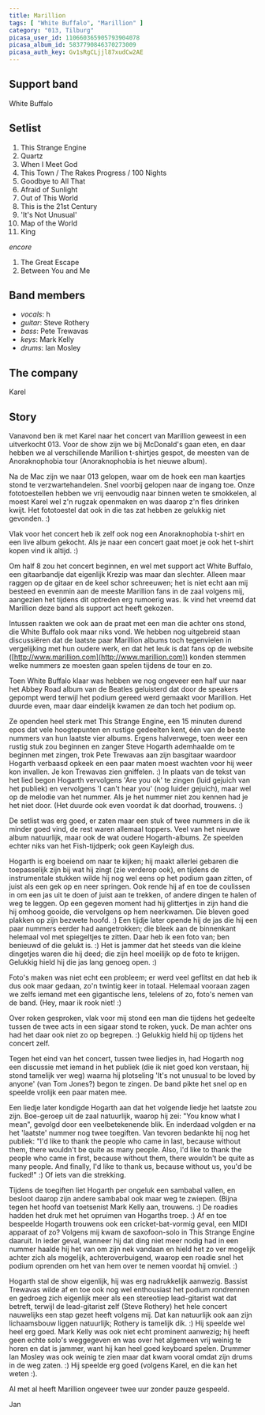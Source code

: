 ```yaml
---
title: Marillion
tags: [ "White Buffalo", "Marillion" ]
category: "013, Tilburg"
picasa_user_id: 110660365905793904078
picasa_album_id: 5837790846370273009
picasa_auth_key: Gv1sRgCLjjl87xudCw2AE
---
```

Support band
------------
White Buffalo

Setlist
-------
1. This Strange Engine
1. Quartz
1. When I Meet God
1. This Town / The Rakes Progress / 100 Nights
1. Goodbye to All That
1. Afraid of Sunlight
1. Out of This World
1. This is the 21st Century
1. 'It's Not Unusual'
1. Map of the World
1. King

_encore_

1. The Great Escape
1. Between You and Me

Band members
------------
* _vocals_: h
* _guitar_: Steve Rothery
* _bass_: Pete Trewavas
* _keys_: Mark Kelly
* _drums_: Ian Mosley

The company
-----------
Karel

Story
-----
Vanavond ben ik met Karel naar het concert van Marillion geweest in een uitverkocht 013. Voor de show zijn we bij McDonald's gaan eten, en daar hebben we al verschillende Marillion t-shirtjes gespot, de meesten van de Anoraknophobia tour (Anoraknophobia is het nieuwe album).

Na de Mac zijn we naar 013 gelopen, waar om de hoek een man kaartjes stond te verzwartehandelen. Snel voorbij gelopen naar de ingang toe. Onze fototoestellen hebben we vrij eenvoudig naar binnen weten te smokkelen, al moest Karel wel z'n rugzak openmaken en was daarop z'n fles drinken kwijt. Het fototoestel dat ook in die tas zat hebben ze gelukkig niet gevonden. :)

Vlak voor het concert heb ik zelf ook nog een Anoraknophobia t-shirt en een live album gekocht. Als je naar een concert gaat moet je ook het t-shirt kopen vind ik altijd. :)

Om half 8 zou het concert beginnen, en wel met support act White Buffalo, een gitaarbandje dat eigenlijk Krezip was maar dan slechter. Alleen maar raggen op de gitaar en de keel schor schreeuwen; het is niet echt aan mij besteed en evenmin aan de meeste Marillion fans in de zaal volgens mij, aangezien het tijdens dit optreden erg rumoerig was. Ik vind het vreemd dat Marillion deze band als support act heeft gekozen.

Intussen raakten we ook aan de praat met een man die achter ons stond, die White Buffalo ook maar niks vond. We hebben nog uitgebreid staan discussiëren dat de laatste paar Marillion albums toch tegenvielen in vergelijking met hun oudere werk, en dat het leuk is dat fans op de website ([http://www.marillion.com](http://www.marillion.com)) konden stemmen welke nummers ze moesten gaan spelen tijdens de tour en zo.

Toen White Buffalo klaar was hebben we nog ongeveer een half uur naar het Abbey Road album van de Beatles geluisterd dat door de speakers gepompt werd terwijl het podium gereed werd gemaakt voor Marillion. Het duurde even, maar daar eindelijk kwamen ze dan toch het podium op.

Ze openden heel sterk met This Strange Engine, een 15 minuten durend epos dat vele hoogtepunten en rustige gedeelten kent, één van de beste nummers van hun laatste vier albums. Ergens halverwege, toen weer een rustig stuk zou beginnen en zanger Steve Hogarth ademhaalde om te beginnen met zingen, trok Pete Trewavas aan zijn basgitaar waardoor Hogarth verbaasd opkeek en een paar maten moest wachten voor hij weer kon invallen. Je kon Trewavas zien gniffelen. :) In plaats van de tekst van het lied begon Hogarth vervolgens 'Are you ok' te zingen (luid gejuich van het publiek) en vervolgens 'I can't hear you' (nog luider gejuich), maar wel op de melodie van het nummer. Als je het nummer niet zou kennen had je het niet door. (Het duurde ook even voordat ik dat doorhad, trouwens. :)

De setlist was erg goed, er zaten maar een stuk of twee nummers in die ik minder goed vind, de rest waren allemaal toppers. Veel van het nieuwe album natuurlijk, maar ook de wat oudere Hogarth-albums. Ze speelden echter niks van het Fish-tijdperk; ook geen Kayleigh dus.

Hogarth is erg boeiend om naar te kijken; hij maakt allerlei gebaren die toepasselijk zijn bij wat hij zingt (zie verderop ook), en tijdens de instrumentale stukken wilde hij nog wel eens op het podium gaan zitten, of juist als een gek op en neer springen. Ook rende hij af en toe de coulissen in om een jas uit te doen of juist aan te trekken, of andere dingen te halen of weg te leggen. Op een gegeven moment had hij glittertjes in zijn hand die hij omhoog gooide, die vervolgens op hem neerkwamen. Die bleven goed plakken op zijn bezwete hoofd. :) Een tijdje later opende hij de jas die hij een paar nummers eerder had aangetrokken; die bleek aan de binnenkant helemaal vol met spiegeltjes te zitten. Daar heb ik een foto van; ben benieuwd of die gelukt is. :) Het is jammer dat het steeds van die kleine dingetjes waren die hij deed; die zijn heel moeilijk op de foto te krijgen. Gelukkig hield hij die jas lang genoeg open. :)

Foto's maken was niet echt een probleem; er werd veel geflitst en dat heb ik dus ook maar gedaan, zo'n twintig keer in totaal. Helemaal vooraan zagen we zelfs iemand met een gigantische lens, telelens of zo, foto's nemen van de band. (Hey, maar ik rook niet! :)

Over roken gesproken, vlak voor mij stond een man die tijdens het gedeelte tussen de twee acts in een sigaar stond te roken, yuck. De man achter ons had het daar ook niet zo op begrepen. :) Gelukkig hield hij op tijdens het concert zelf.

Tegen het eind van het concert, tussen twee liedjes in, had Hogarth nog een discussie met iemand in het publiek (die ik niet goed kon verstaan, hij stond tamelijk ver weg) waarna hij plotseling 'It's not unusual to be loved by anyone' (van Tom Jones?) begon te zingen. De band pikte het snel op en speelde vrolijk een paar maten mee.

Een liedje later kondigde Hogarth aan dat het volgende liedje het laatste zou zijn. Boe-geroep uit de zaal natuurlijk, waarop hij zei: "You know what I mean", gevolgd door een veelbetekenende blik. En inderdaad volgden er na het 'laatste' nummer nog twee toegiften. Van tevoren bedankte hij nog het publiek: "I'd like to thank the people who came in last, because without them, there wouldn't be quite as many people. Also, I'd like to thank the people who came in first, because without them, there wouldn't be quite as many people. And finally, I'd like to thank us, because without us, you'd be fucked!" :) Of iets van die strekking.

Tijdens de toegiften liet Hogarth per ongeluk een sambabal vallen, en besloot daarop zijn andere sambabal ook maar weg te zwiepen. (Bijna tegen het hoofd van toetsenist Mark Kelly aan, trouwens. :) De roadies hadden het druk met het opruimen van Hogarths troep. :) Af en toe bespeelde Hogarth trouwens ook een cricket-bat-vormig geval, een MIDI apparaat of zo? Volgens mij kwam de saxofoon-solo in This Strange Engine daaruit. In ieder geval, wanneer hij dat ding niet meer nodig had in een nummer haalde hij het van om zijn nek vandaan en hield het zo ver mogelijk achter zich als mogelijk, achteroverbuigend, waarop een roadie snel het podium oprenden om het van hem over te nemen voordat hij omviel. :)

Hogarth stal de show eigenlijk, hij was erg nadrukkelijk aanwezig. Bassist Trewavas wilde af en toe ook nog wel enthousiast het podium rondrennen en gedroeg zich eigenlijk meer als een stereotiep lead-gitarist wat dat betreft, terwijl de lead-gitarist zelf (Steve Rothery) het hele concert nauwelijks een stap gezet heeft volgens mij. Dat kan natuurlijk ook aan zijn lichaamsbouw liggen natuurlijk; Rothery is tamelijk dik. :) Hij speelde wel heel erg goed. Mark Kelly was ook niet echt prominent aanwezig; hij heeft geen echte solo's weggegeven en was over het algemeen vrij weinig te horen en dat is jammer, want hij kan heel goed keyboard spelen. Drummer Ian Mosley was ook weinig te zien maar dat kwam vooral omdat zijn drums in de weg zaten. :) Hij speelde erg goed (volgens Karel, en die kan het weten :).

Al met al heeft Marillion ongeveer twee uur zonder pauze gespeeld.

Jan
